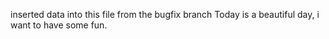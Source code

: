 inserted data into this file from the bugfix branch
Today is a beautiful day, i want to have some fun.